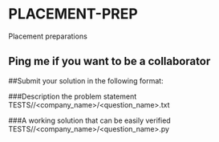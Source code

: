 # PLACEMENT-PREP
Placement preparations

## Ping me if you want to be a collaborator

##Submit your solution in the following format:

###Description the problem statement
TESTS/<year>/<company_name>/<question_name>.txt  

###A working solution that can be easily verified
TESTS/<year>/<company_name>/<question_name>.py

